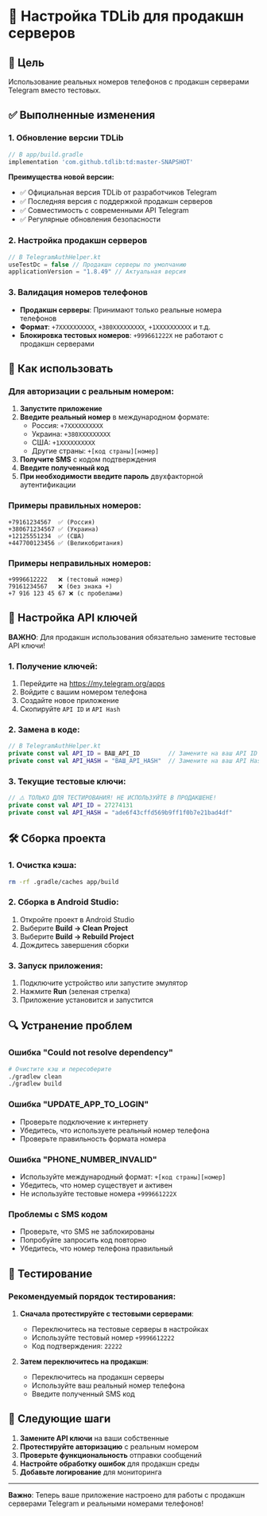 # 🚀 Настройка TDLib для продакшн серверов

## 🎯 Цель
Использование реальных номеров телефонов с продакшн серверами Telegram вместо тестовых.

## ✅ Выполненные изменения

### 1. Обновление версии TDLib
```gradle
// В app/build.gradle
implementation 'com.github.tdlib:td:master-SNAPSHOT'
```

**Преимущества новой версии:**
- ✅ Официальная версия TDLib от разработчиков Telegram
- ✅ Последняя версия с поддержкой продакшн серверов
- ✅ Совместимость с современными API Telegram
- ✅ Регулярные обновления безопасности

### 2. Настройка продакшн серверов
```kotlin
// В TelegramAuthHelper.kt
useTestDc = false // Продакшн серверы по умолчанию
applicationVersion = "1.8.49" // Актуальная версия
```

### 3. Валидация номеров телефонов
- **Продакшн серверы**: Принимают только реальные номера телефонов
- **Формат**: `+7XXXXXXXXXX`, `+380XXXXXXXXX`, `+1XXXXXXXXXX` и т.д.
- **Блокировка тестовых номеров**: `+999661222X` не работают с продакшн серверами

## 🔧 Как использовать

### Для авторизации с реальным номером:
1. **Запустите приложение**
2. **Введите реальный номер** в международном формате:
   - Россия: `+7XXXXXXXXXX`
   - Украина: `+380XXXXXXXXX`
   - США: `+1XXXXXXXXXX`
   - Другие страны: `+[код страны][номер]`
3. **Получите SMS** с кодом подтверждения
4. **Введите полученный код**
5. **При необходимости введите пароль** двухфакторной аутентификации

### Примеры правильных номеров:
```
+79161234567  ✅ (Россия)
+380671234567 ✅ (Украина)
+12125551234  ✅ (США)
+447700123456 ✅ (Великобритания)
```

### Примеры неправильных номеров:
```
+9996612222   ❌ (тестовый номер)
79161234567   ❌ (без знака +)
+7 916 123 45 67 ❌ (с пробелами)
```

## 🔑 Настройка API ключей

**ВАЖНО**: Для продакшн использования обязательно замените тестовые API ключи!

### 1. Получение ключей:
1. Перейдите на https://my.telegram.org/apps
2. Войдите с вашим номером телефона
3. Создайте новое приложение
4. Скопируйте `API ID` и `API Hash`

### 2. Замена в коде:
```kotlin
// В TelegramAuthHelper.kt
private const val API_ID = ВАШ_API_ID        // Замените на ваш API ID
private const val API_HASH = "ВАШ_API_HASH"  // Замените на ваш API Hash
```

### 3. Текущие тестовые ключи:
```kotlin
// ⚠️ ТОЛЬКО ДЛЯ ТЕСТИРОВАНИЯ! НЕ ИСПОЛЬЗУЙТЕ В ПРОДАКШЕНЕ!
private const val API_ID = 27274131
private const val API_HASH = "ade6f43cffd569b9ff1f0b7e21bad4df"
```

## 🛠️ Сборка проекта

### 1. Очистка кэша:
```bash
rm -rf .gradle/caches app/build
```

### 2. Сборка в Android Studio:
1. Откройте проект в Android Studio
2. Выберите **Build → Clean Project**
3. Выберите **Build → Rebuild Project**
4. Дождитесь завершения сборки

### 3. Запуск приложения:
1. Подключите устройство или запустите эмулятор
2. Нажмите **Run** (зеленая стрелка)
3. Приложение установится и запустится

## 🔍 Устранение проблем

### Ошибка "Could not resolve dependency"
```bash
# Очистите кэш и пересоберите
./gradlew clean
./gradlew build
```

### Ошибка "UPDATE_APP_TO_LOGIN"
- Проверьте подключение к интернету
- Убедитесь, что используете реальный номер телефона
- Проверьте правильность формата номера

### Ошибка "PHONE_NUMBER_INVALID"
- Используйте международный формат: `+[код страны][номер]`
- Убедитесь, что номер существует и активен
- Не используйте тестовые номера `+999661222X`

### Проблемы с SMS кодом
- Проверьте, что SMS не заблокированы
- Попробуйте запросить код повторно
- Убедитесь, что номер телефона правильный

## 📱 Тестирование

### Рекомендуемый порядок тестирования:
1. **Сначала протестируйте с тестовыми серверами**:
   - Переключитесь на тестовые серверы в настройках
   - Используйте тестовый номер `+9996612222`
   - Код подтверждения: `22222`

2. **Затем переключитесь на продакшн**:
   - Переключитесь на продакшн серверы
   - Используйте ваш реальный номер телефона
   - Введите полученный SMS код

## 🔮 Следующие шаги

1. **Замените API ключи** на ваши собственные
2. **Протестируйте авторизацию** с реальным номером
3. **Проверьте функциональность** отправки сообщений
4. **Настройте обработку ошибок** для продакшн среды
5. **Добавьте логирование** для мониторинга

---

**Важно**: Теперь ваше приложение настроено для работы с продакшн серверами Telegram и реальными номерами телефонов! 